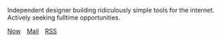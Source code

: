 Independent designer building ridiculously simple tools for the internet.
<br>Actively seeking fulltime opportunities.

[Now](https://hayleyjolliffe.co/now)&emsp;[Mail](mailto:hayleyjolliffe@proton.me)&emsp;[RSS](https://hayleyjolliffe.co/rss)
